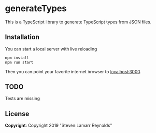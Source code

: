 # generateTypes

This is a TypeScript library to generate TypeScript types from JSON files.

## Installation

You can start a local server with live reloading

```bash
npm install
npm run start
```

Then you can point your favorite internet browser to [localhost:3000](1).


## TODO

Tests are missing


## License

**Copyright**: Copyright 2019 "Steven Lamarr Reynolds"


[1]: http://localhost:3000